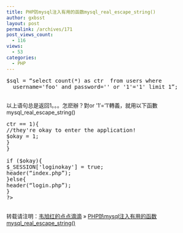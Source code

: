 ```yaml
---
title: PHP防mysql注入有用的函数mysql_real_escape_string()
author: gxbsst
layout: post
permalink: /archives/171
post_views_count:
  - 116
views:
  - 53
categories:
  - PHP
---
```

<pre lang="mysql">$sql = “select count(*) as ctr  from users where 
  username='foo' and password='' or '1'='1' limit 1”;

</pre>

以上语句总是返回1。。。怎麽辦？對or &#8217;1&#8242;=&#8217;1&#8242;轉義，就用以下函數  
mysql\_real\_escape_string()

<pre lang="php"><?php
$okay = 0;
$username = $_POST['user'];
$pw = $_POST['pw'];

$sql = "select count(*) as ctr from users where 
username='".mysql_real_escape_string($username)."' 
and password='". mysql_real_escape_string($pw)."' limit 1"; 

$result = mysql_query($sql);

while ($data = mysql_fetch_object($result)){
if ($data->ctr == 1){
//they're okay to enter the application!
$okay = 1;
}
}

if ($okay){
$_SESSION['loginokay'] = true;
header(“index.php”);
}else{
header(“login.php”);
}
?>

</pre>

转载请注明：[韦旭红的点点滴滴][1] &raquo; [PHP防mysql注入有用的函数mysql\_real\_escape_string()][2]

 [1]: http://www.weixuhong.com
 [2]: http://www.weixuhong.com/archives/171